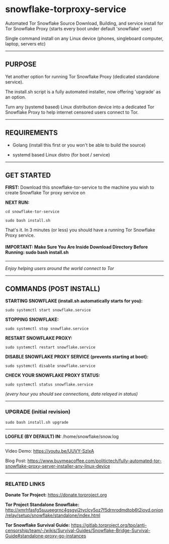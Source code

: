# snowflake-torproxy-service

Automated Tor Snowflake Source Download, Building, and service install for Tor Snowflake Proxy (starts every boot under default 'snowflake' user)

Single command install on any Linux device (phones, singleboard computer, laptop, servers etc)

---

## PURPOSE

Yet another option for running Tor Snowflake Proxy (dedicated standalone service).

The install.sh script is a fully automated installer, now offering 'upgrade' as an option.

Turn any (systemd based) Linux distribution device into a dedicated Tor Snowflake Proxy to help 
internet censored users connect to Tor.

---

## REQUIREMENTS 

* Golang (install this first or you won't be able to build the source)

* systemd based Linux distro (for boot / service)

---

## GET STARTED

**FIRST:** Download this snowflake-tor-service to the machine you wish to create Snowflake Tor proxy service on

**NEXT RUN:**

    cd snowflake-tor-service

    sudo bash install.sh

That's it. In 3 minutes (or less) you should have a running Tor Snowflake Proxy service.

#### IMPORTANT: Make Sure You Are Inside Download Directory Before Running: sudo bash install.sh

---

*Enjoy helping users around the world connect to Tor*

---

## COMMANDS (POST INSTALL)

**STARTING SNOWFLAKE (install.sh automatically starts for you):**

    sudo systemctl start snowflake.service

**STOPPING SNOWFLAKE:**

    sudo systemctl stop snowflake.service

**RESTART SNOWFLAKE PROXY:**

    sudo systemctl restart snowflake.service

**DISABLE SNOWFLAKE PROXY SERVICE (prevents starting at boot):**

    sudo systemctl disable snowflake.service 

**CHECK YOUR SNOWFLAKE PROXY STATUS:**

    sudo systemctl status snowflake.service

*(every hour you should see connections, data relayed in status)*

---

### UPGRADE (initial revision)

    sudo bash install.sh upgrade

---

**LOGFILE (BY DEFAULT) IN:** /home/snowflake/snow.log

---

Video Demo: https://youtu.be/UUVY-SzlxA

Blog Post: https://www.buymeacoffee.com/politictech/fully-automated-tor-snowflake-proxy-server-installer-any-linux-device

---

### RELATED LINKS

**Donate Tor Project:** https://donate.torproject.org

**Tor Project Standalone Snowflake:** http://xmrhfasfg5suueegrnc4gsgyi2tyclcy5oz7f5drnrodmdtob6t2ioyd.onion/relay/setup/snowflake/standalone/index.html

**Tor Snowflake Survival Guide:** https://gitlab.torproject.org/tpo/anti-censorship/team/-/wikis/Survival-Guides/Snowflake-Bridge-Survival-Guide#standalone-proxy-go-instances
